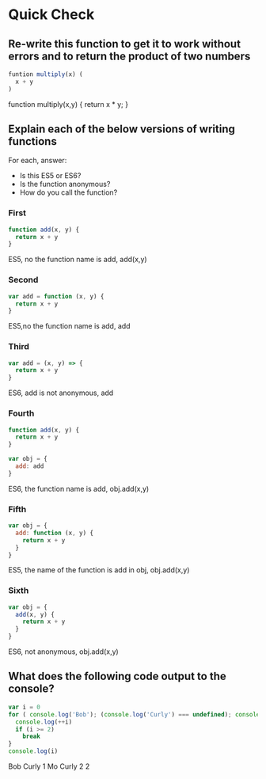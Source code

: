 # Quick Check

## Re-write this function to get it to work without errors and to return the product of two numbers

```js
funtion multiply(x) (
  x + y
)
```

function multiply(x,y) {
  return x * y;
}


## Explain each of the below versions of writing functions

For each, answer:
- Is this ES5 or ES6?
- Is the function anonymous?
- How do you call the function?

### First

```js
function add(x, y) {
  return x + y
}
```

ES5, no the function name is add, add(x,y)

### Second

```js
var add = function (x, y) {
  return x + y
}
```

ES5,no the function name is add, add

### Third

```js
var add = (x, y) => {
  return x + y
}
```

ES6, add is not anonymous, add

### Fourth

```js
function add(x, y) {
  return x + y
}

var obj = {
  add: add
}
```

ES6, the function name is add, obj.add(x,y)

### Fifth

```js
var obj = {
  add: function (x, y) {
    return x + y
  }
}
```

ES5, the name of the function is add in obj, obj.add(x,y)

### Sixth

```js
var obj = {
  add(x, y) {
    return x + y
  }
}
```

ES6, not anonymous, obj.add(x,y)

## What does the following code output to the console?

```js
var i = 0
for ( console.log('Bob'); (console.log('Curly') === undefined); console.log('Mo') ) {
  console.log(++i)
  if (i >= 2)
    break
}
console.log(i)
```
Bob
Curly
1
Mo
Curly
2
2
